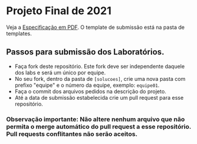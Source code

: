# Projeto Final de 2021

Veja a [Especificação em PDF](trabalho-rcs-2021-v02.pdf). O template de submissão está na pasta de templates.

## Passos para submissão dos Laboratórios.

 * Faça fork deste repositório. Este fork deve ser independente daquele dos labs e será um único por equipe.
 * No seu fork, dentro da pasta de `[solucoes]`, crie uma nova pasta com prefixo "equipe" e o número da equipe, exemplo: `equipe01`.
 * Faça o commit dos arquivos pedidos na descrição do projeto.
 * Até a data de submissão estabelecida crie um pull request para esse repositório.

### Observação importante: Não altere nenhum arquivo que não permita o merge automático do pull request a esse repositório. Pull requests conflitantes não serão aceitos.
